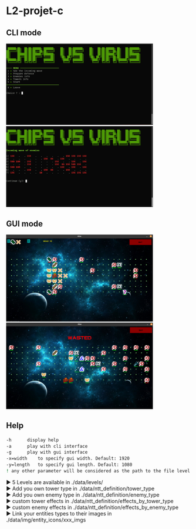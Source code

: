 # L2-projet-c

## CLI mode
<div style="display: inline-block;">
<img src="data/img/other/cli_view_1.png" width="400">
<img src="data/img/other/cli_view_2.png" width="400">
</div>

## GUI mode
<div style="display: inline-block;">
<img src="data/img/other/gui_view_1.png" width="400">
<img src="data/img/other/gui_view_2.png" width="400">
</div>


## Help
```bash
-h      display help
-a      play with cli interface
-g      play with gui interface
-x=width    to specify gui width. Default: 1920
-y=length   to specify gui length. Default: 1080
! any other parameter will be considered as the path to the file level
```
► 5 Levels are available in ./data/levels/\
► Add you own tower type in ./data/ntt_definition/tower_type\
► Add you own enemy type in ./data/ntt_definition/enemy_type\
► custom tower effects in ./data/ntt_definition/effects_by_tower_type\
► custom enemy effects in ./data/ntt_definition/effects_by_enemy_type\
► Link your entities types to their images in ./data/img/entity_icons/xxx_imgs
